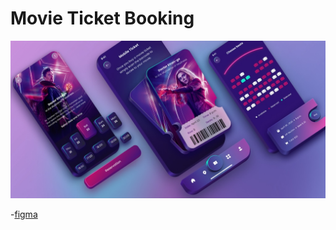 #  Movie Ticket Booking

![](img/cover.jpg)

-[figma](https://www.figma.com/community/file/1102953368834419129/Movie-Ticket-Booking-App-Design)
